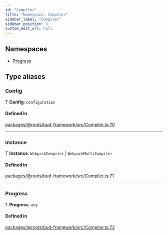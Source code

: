 ```yaml
---
id: "Compiler"
title: "Namespace: Compiler"
sidebar_label: "Compiler"
sidebar_position: 0
custom_edit_url: null
---
```


## Namespaces

- [Progress](Compiler.Progress.md)

## Type aliases

### Config

Ƭ **Config**: `Configuration`

#### Defined in

[packages/@roots/bud-framework/src/Compiler.ts:70](https://github.com/roots/bud/blob/add6758eb/packages/@roots/bud-framework/src/Compiler.ts#L70)

___

### Instance

Ƭ **Instance**: `WebpackCompiler` \| `WebpackMultiCompiler`

#### Defined in

[packages/@roots/bud-framework/src/Compiler.ts:71](https://github.com/roots/bud/blob/add6758eb/packages/@roots/bud-framework/src/Compiler.ts#L71)

___

### Progress

Ƭ **Progress**: `any`

#### Defined in

[packages/@roots/bud-framework/src/Compiler.ts:73](https://github.com/roots/bud/blob/add6758eb/packages/@roots/bud-framework/src/Compiler.ts#L73)
